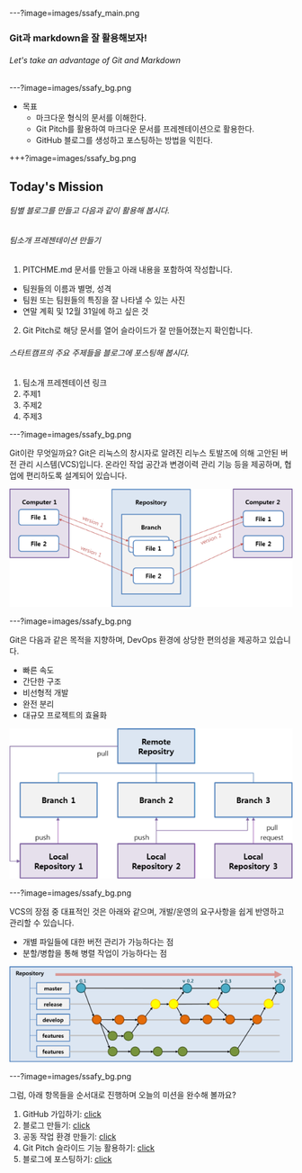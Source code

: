 ---?image=images/ssafy_main.png

### Git과 markdown을 잘 활용해보자!
###### Let's take an advantage of Git and Markdown

---?image=images/ssafy_bg.png

* 목표
  - 마크다운 형식의 문서를 이해한다.
  - Git Pitch를 활용하여 마크다운 문서를 프레젠테이션으로 활용한다.
  - GitHub 블로그를 생성하고 포스팅하는 방법을 익힌다.

+++?image=images/ssafy_bg.png

## Today's Mission 
###### 팀별 블로그를 만들고 다음과 같이 활용해 봅시다.
###### 팀소개 프레젠테이션 만들기
1. PITCHME.md 문서를 만들고 아래 내용을 포함하여 작성합니다.
  - 팀원들의 이름과 별명, 성격
  - 팀원 또는 팀원들의 특징을 잘 나타낼 수 있는 사진 
  - 연말 계획 및 12월 31일에 하고 싶은 것

2. Git Pitch로 해당 문서를 열어 슬라이드가 잘 만들어졌는지 확인합니다. 

###### 스타트캠프의 주요 주제들을 블로그에 포스팅해 봅시다.
1. 팀소개 프레젠테이션 링크
2. 주제1
3. 주제2
4. 주제3

---?image=images/ssafy_bg.png

Git이란 무엇일까요?
Git은 리눅스의 창시자로 알려진 리누스 토발즈에 의해 고안된 버전 관리 시스템(VCS)입니다. 온라인 작업 공간과 변경이력 관리 기능 등을 제공하며, 협업에 편리하도록 설계되어 있습니다.

![What is Git](images/what_is_git.png)

---?image=images/ssafy_bg.png

Git은 다음과 같은 목적을 지향하며, DevOps 환경에 상당한 편의성을 제공하고 있습니다. 
- 빠른 속도 
- 간단한 구조 
- 비선형적 개발 
- 완전 분리 
- 대규모 프로젝트의 효율화

![Purpose of Git](images/purpose_of_git.png)

---?image=images/ssafy_bg.png

VCS의 장점 중 대표적인 것은 아래와 같으며, 개발/운영의 요구사항을 쉽게 반영하고 관리할 수 있습니다. 
- 개별 파일들에 대한 버전 관리가 가능하다는 점 
- 분할/병합을 통해 병렬 작업이 가능하다는 점

![Pros of VCS](images/pros_of_vcs.png)

---?image=images/ssafy_bg.png

그럼, 아래 항목들을 순서대로 진행하며 오늘의 미션을 완수해 볼까요?

1. GitHub 가입하기: [click](https://ssafy2018.github.io/public/Join-GitHub/)
2. 블로그 만들기: [click](https://ssafy2018.github.io/public/Add-Collaborator/) 
3. 공동 작업 환경 만들기: [click](https://ssafy2018.github.io/public/Slideshow-with-GitPitch/)
4. Git Pitch 슬라이드 기능 활용하기: [click](https://ssafy2018.github.io/public/Create-Page-with-Theme/) 
5. 블로그에 포스팅하기: [click](https://ssafy2018.github.io/public/Posting-on-Your-Blog/)
